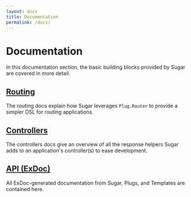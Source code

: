 ```yaml
---
layout: docs
title: Documentation
permalink: /docs/
---
```


# Documentation

In this documentation section, the basic building blocks provided by Sugar are covered in more detail.

## [Routing](/docs/routing/)

The routing docs explain how Sugar leverages `Plug.Router` to provide a simpler DSL for routing applications.

## [Controllers](/docs/controllers/)

The controllers docs give an overview of all the response helpers Sugar adds to an application's controller(s) to ease development.

## [API (ExDoc)](/docs/api/)

All ExDoc-generated documentation from Sugar, Plugs, and Templates are contained here.
